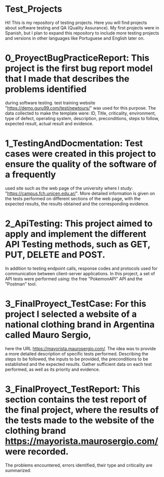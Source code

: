 # Test_Projects


Hi! This is my repository of testing projects. Here you will find projects about software 
testing and QA (Quality Assurance). My first projects were in Spanish, but I plan to expand 
this repository to include more testing projects and versions in other languages like Portuguese and English later on.

# 0_ProyectBugPracticeReport: This project is the first bug report model that I made that describes the problems identified
during software testing. test training website "https://demo.guru99.com/test/newtours/" was used for this purpose. 
The data collected to make the template were: ID, Title, criticality, environment, type of defect, operating system,
description, preconditions, steps to follow, expected result, actual result and evidence.

# 1_TestingAndDocmentation:  Test cases were created in this project to ensure the quality of the software of a frequently 
used site such as the web page of the university where I study: "https://campus.fch.unicen.edu.ar/". More detailed information 
is given on the tests performed on different sections of the web page, with the expected results, the results obtained and the corresponding evidence.

# 2_ApiTesting: This project aimed to apply and implement the different API Testing methods, such as GET, PUT, DELETE and POST.
In addition to testing endpoint calls, response codes and protocols used for communication between client-server applications.
In this project, a set of API tests were performed using: the free "PokemonAPI" API and the "Postman" tool.

# 3_FinalProyect_TestCase: For this project I selected a website of a national clothing brand in Argentina called Mauro Sergio, 
here the URL https://mayorista.maurosergio.com/. The idea was to provide a more detailed description of specific tests performed.
Describing the steps to be followed, the inputs to be provided, the preconditions to be established and the expected results. 
Gather sufficient data on each test performed, as well as its priority and evidence.

# 3_FinalProyect_TestReport: This section contains the test report of the final project, where the results of the tests made to the website of the clothing brand https://mayorista.maurosergio.com/ were recorded.
The problems encountered, errors identified, their type and criticality are summarized.
